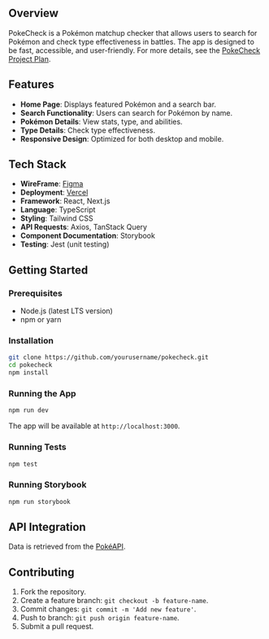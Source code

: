 ## Overview
PokeCheck is a Pokémon matchup checker that allows users to search for Pokémon and check type effectiveness in battles. The app is designed to be fast, accessible, and user-friendly. For more details, see the [PokeCheck Project Plan](https://github.com/kizuyoko/pokecheck/blob/master/PokeCheck%20Project%20Plan.md).

## Features
- **Home Page**: Displays featured Pokémon and a search bar.
- **Search Functionality**: Users can search for Pokémon by name.
- **Pokémon Details**: View stats, type, and abilities.
- **Type Details**: Check type effectiveness.
- **Responsive Design**: Optimized for both desktop and mobile.

## Tech Stack
- **WireFrame**: [Figma](https://www.figma.com/design/6vT6cOZT5kekdrCWPMHMnK/PokeCheck?node-id=0-1&t=PuoJ8J6K6oqqGOL6-1)
- **Deployment**: [Vercel](https://pokecheck-two.vercel.app/)
- **Framework**: React, Next.js
- **Language**: TypeScript
- **Styling**: Tailwind CSS
- **API Requests**: Axios, TanStack Query
- **Component Documentation**: Storybook
- **Testing**: Jest (unit testing)

## Getting Started

### Prerequisites
- Node.js (latest LTS version)
- npm or yarn

### Installation
```sh
git clone https://github.com/yourusername/pokecheck.git
cd pokecheck
npm install
```

### Running the App
```sh
npm run dev
```
The app will be available at `http://localhost:3000`.

### Running Tests
```sh
npm test
```
### Running Storybook
```sh
npm run storybook
```

## API Integration
Data is retrieved from the [PokéAPI](https://pokeapi.co).

## Contributing
1. Fork the repository.
2. Create a feature branch: `git checkout -b feature-name`.
3. Commit changes: `git commit -m 'Add new feature'`.
4. Push to branch: `git push origin feature-name`.
5. Submit a pull request.